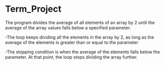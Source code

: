 # Term_Project
The program divides the average of all elements of an array by 2 until the average of the array values falls below a specified parameter. 

  -The loop keeps dividing all the elements in the array by 2, as long as the average of the elements is greater than or equal to the parameter
  
  -The stopping condition is when the average of the elements falls below the parameter. At that point, the loop stops dividing the array further.
